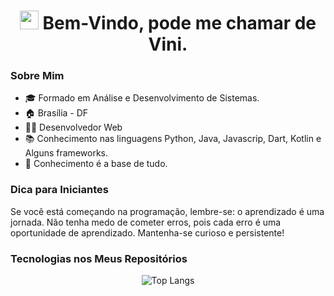 <div align="center">
  <h1><img src="https://raw.githubusercontent.com/iampavangandhi/iampavangandhi/master/gifs/Hi.gif" width="30px"> Bem-Vindo, pode me chamar de Vini.</h1>
</div>

### Sobre Mim
- 🎓 Formado em Análise e Desenvolvimento de Sistemas.
- 🏠 Brasília - DF
- 👨‍💻 Desenvolvedor Web 
- 📚 Conhecimento nas linguagens Python, Java, Javascrip, Dart, Kotlin e Alguns frameworks.
- 🧩 Conhecimento é a base de tudo.

### Dica para Iniciantes
Se você está começando na programação, lembre-se: o aprendizado é uma jornada. Não tenha medo de cometer erros, pois cada erro é uma oportunidade de aprendizado. Mantenha-se curioso e persistente!

### Tecnologias nos Meus Repositórios
<div align="center">
  <img src="https://github-readme-stats.vercel.app/api/top-langs/?username=SEU_USUARIO&layout=compact&hide=html" alt="Top Langs">
</div>
